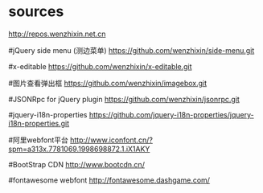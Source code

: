 # sources

http://repos.wenzhixin.net.cn

#jQuery side menu (测边菜单)
https://github.com/wenzhixin/side-menu.git

#x-editable
https://github.com/wenzhixin/x-editable.git

#图片查看弹出框
https://github.com/wenzhixin/imagebox.git

#JSONRpc for jQuery plugin 
https://github.com/wenzhixin/jsonrpc.git

#jquery-i18n-properties
https://github.com/jquery-i18n-properties/jquery-i18n-properties.git

#阿里webfont平台
http://www.iconfont.cn/?spm=a313x.7781069.1998698872.1.iX1AKY

#BootStrap CDN
http://www.bootcdn.cn/

#fontawesome webfont
http://fontawesome.dashgame.com/

